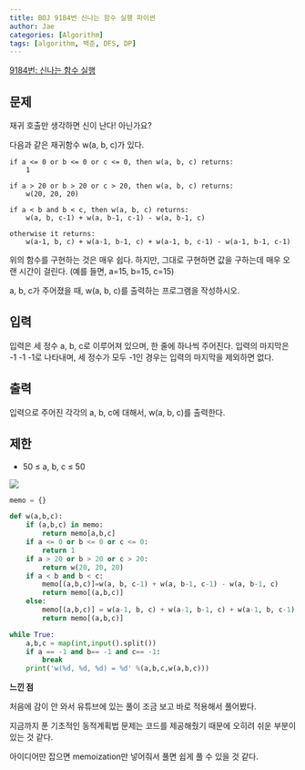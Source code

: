 ```yaml
---
title: BOJ 9184번 신나는 함수 실행 파이썬
author: Jae
categories: [Algorithm]
tags: [algorithm, 백준, DFS, DP]
---
```


[9184번: 신나는 함수 실행](https://www.acmicpc.net/problem/9184)

## 문제

재귀 호출만 생각하면 신이 난다! 아닌가요?

다음과 같은 재귀함수 w(a, b, c)가 있다.

```
if a <= 0 or b <= 0 or c <= 0, then w(a, b, c) returns:
    1

if a > 20 or b > 20 or c > 20, then w(a, b, c) returns:
    w(20, 20, 20)

if a < b and b < c, then w(a, b, c) returns:
    w(a, b, c-1) + w(a, b-1, c-1) - w(a, b-1, c)

otherwise it returns:
    w(a-1, b, c) + w(a-1, b-1, c) + w(a-1, b, c-1) - w(a-1, b-1, c-1)

```

위의 함수를 구현하는 것은 매우 쉽다. 하지만, 그대로 구현하면 값을 구하는데 매우 오랜 시간이 걸린다. (예를 들면, a=15, b=15, c=15)

a, b, c가 주어졌을 때, w(a, b, c)를 출력하는 프로그램을 작성하시오.

## 입력

입력은 세 정수 a, b, c로 이루어져 있으며, 한 줄에 하나씩 주어진다. 입력의 마지막은 -1 -1 -1로 나타내며, 세 정수가 모두 -1인 경우는 입력의 마지막을 제외하면 없다.

## 출력

입력으로 주어진 각각의 a, b, c에 대해서, w(a, b, c)를 출력한다.

## 제한

- 50 ≤ a, b, c ≤ 50

![](https://images.velog.io/images/a87380/post/b5850e21-fd92-4105-a48c-c8c2c6fd6698/image.png)

```python
memo = {}

def w(a,b,c):
    if (a,b,c) in memo:
        return memo[a,b,c]
    if a <= 0 or b <= 0 or c <= 0:
        return 1
    if a > 20 or b > 20 or c > 20:
        return w(20, 20, 20)
    if a < b and b < c:
        memo[(a,b,c)]=w(a, b, c-1) + w(a, b-1, c-1) - w(a, b-1, c)
        return memo[(a,b,c)]
    else:
        memo[(a,b,c)] = w(a-1, b, c) + w(a-1, b-1, c) + w(a-1, b, c-1) - w(a-1, b-1, c-1)
        return memo[(a,b,c)]

while True:
    a,b,c = map(int,input().split())
    if a == -1 and b== -1 and c== -1:
        break
    print('w(%d, %d, %d) = %d' %(a,b,c,w(a,b,c)))
```

**느낀 점**

처음에 감이 안 와서 유튜브에 있는 풀이 조금 보고 바로 적용해서 풀어봤다.

지금까지 푼 기초적인 동적계획법 문제는 코드를 제공해줬기 때문에 오히려 쉬운 부분이 있는 것 같다.

아이디어만 잡으면 memoization만 넣어줘서 풀면 쉽게 풀 수 있을 것 같다.
